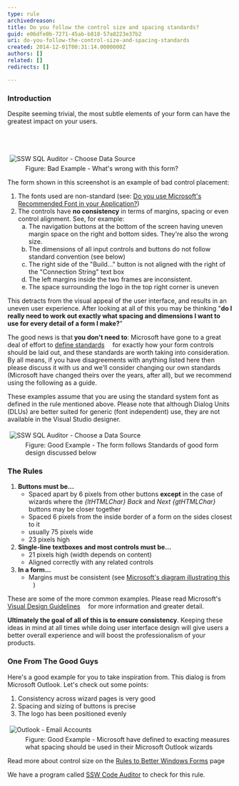 ```yaml
---
type: rule
archivedreason: 
title: Do you follow the control size and spacing standards?
guid: e06dfe0b-7271-45ab-b818-57a8223e37b2
uri: do-you-follow-the-control-size-and-spacing-standards
created: 2014-12-01T00:31:14.0000000Z
authors: []
related: []
redirects: []

---
```



<h3>Introduction</h3><p>Despite seeming trivial, the most subtle elements of your form can have the greatest impact on your users.</p>
<br><excerpt class='endintro'></excerpt><br>
<dl class="badImage"><dt>
      <img src="http&#58;//www.ssw.com.au/ssw/Standards/Rules/Images/ScreenBadControls.gif" alt="SSW SQL Auditor - Choose Data Source" style="margin&#58;5px;" />
   </dt><dd>Figure&#58; Bad Example - What's wrong with this form?</dd></dl><p>The form shown in this screenshot is an example of bad control placement&#58;</p><ol><li>The fonts used are non-standard (see&#58; 
      <a href="http&#58;//www.ssw.com.au/ssw/Standards/Rules/RulestoBetterInterfaces-Controls.aspx#Font"> Do you use Microsoft's Recommended Font in your Application?</a>)</li><li>The controls have 
      <strong>no consistency</strong> in terms of margins, spacing or even control alignment. See, for example&#58; 
      <ol><li type="a">The navigation buttons at the bottom of the screen having uneven margin space on the right and bottom sides. They're also the wrong size.</li><li type="a">The dimensions of all input controls and buttons do not follow standard convention (see below)</li><li type="a">The right side of the &quot;Build...&quot; button is not aligned with the right of the &quot;Connection String&quot; text box</li><li type="a">The left margins inside the two frames are inconsistent.</li><li type="a">The space surrounding the logo in the top right corner is uneven</li></ol></li></ol><p>This detracts from the visual appeal of the user interface, and results in an uneven user experience. After looking at all of this you may be thinking &quot;<strong>do I really need to work out exactly what spacing and dimensions I want to use for 
      <strong>every</strong> detail of a form I make?</strong>&quot;</p><p>The good news is that<strong> you don't need to</strong>&#58; Microsoft have gone to a great deal of effort to 
   <a href="http&#58;//www.ssw.com.au/ssw/Redirect/Microsoft/MSDNVisualDesign.htm">define standards</a> 
   <img src="http&#58;//www.ssw.com.au/ssw/images/external.gif" title="You are now leaving SSW" alt="" style="margin&#58;5px;" /> for exactly how your form controls should be laid out, and these standards are worth taking into consideration. By all means, if you have disagreements with anything listed here then please discuss it with us and we'll consider changing our own standards (Microsoft have changed theirs over the years, after all), but we recommend using the following as a guide.</p><p>These examples assume that you are using the standard system font as defined in the rule mentioned above. Please note that although Dialog Units (DLUs) are better suited for generic (font independent) use, they are not available in the Visual Studio designer.</p><dl class="goodImage"><dt>
      <img src="http&#58;//www.ssw.com.au/ssw/Standards/Rules/Images/GoodStandardForm.jpg" alt="SSW SQL Auditor - Choose a Data Source" style="margin&#58;5px;" />
   </dt><dd>Figure&#58; Good Example - The form follows Standards of good form design discussed below</dd></dl><h3>The Rules</h3><ol><li>
      <strong>Buttons must be...</strong> 
      <ul><li>Spaced apart by 6 pixels from other buttons 
            <strong>except</strong> in the case of wizards where the 
            <em>{ltHTMLChar} Back</em> and 
            <em>Next {gtHTMLChar}</em> buttons may be closer together</li><li>Spaced 6 pixels from the inside border of a form on the sides closest to it</li><li>usually 75 pixels wide</li><li>23 pixels high</li></ul></li><li>
      <strong>Single-line textboxes and most controls must be...</strong> 
      <ul><li>21 pixels high (width depends on content) </li><li>Aligned correctly with any related controls</li></ul></li><li>
      <strong>In a form...</strong> 
      <ul><li>Margins must be consistent (see 
            <a href="http&#58;//www.ssw.com.au/ssw/Redirect/Microsoft/MSDNMargins.htm" class="external">Microsoft's diagram illustrating this</a> 
            <img src="http&#58;//www.ssw.com.au/ssw/images/external.gif" title="You are now leaving SSW" alt="" style="margin&#58;5px;" />)</li></ul></li></ol><p>These are some of the more common examples. Please read Microsoft's 
   <a href="http&#58;//www.ssw.com.au/ssw/Redirect/Microsoft/MSDNLayout.htm" class="external">Visual Design Guidelines</a> 
   <img src="http&#58;//www.ssw.com.au/ssw/images/external.gif" title="You are now leaving SSW" alt="" style="margin&#58;5px;" /> for more information and greater detail.</p><p>
   <strong>Ultimately the goal of all of this is to ensure consistency</strong>. Keeping these ideas in mind at all times while doing user interface design will give users a better overall experience and will boost the professionalism of your products.</p><h3>One From The Good Guys</h3><p>Here's a good example for you to take inspiration from. This dialog is from Microsoft Outlook. Let's check out some points&#58;</p><ol><li>Consistency across wizard pages is very good</li><li>Spacing and sizing of buttons is precise</li><li>The logo has been positioned evenly</li></ol><dl class="goodImage"><dt>
      <img src="http&#58;//www.ssw.com.au/ssw/Standards/Rules/Images/ScreenGoodControls.gif" alt="Outlook - Email Accounts" style="margin&#58;5px;" />
   </dt><dd>Figure&#58; Good Example - Microsoft have defined to exacting measures what spacing should be used in their Microsoft Outlook wizards</dd></dl><p>Read more about control size on the 
   <a href="http&#58;//www.ssw.com.au/ssw/Standards/Rules/RulesToBetterWindowsForms.aspx#CommonControl"> Rules to Better Windows Forms</a> page</p><p class="productBox">We have a program called 
   <a href="http&#58;//www.ssw.com.au/ssw/CodeAuditor/Rules.aspx#SizeSpacing">SSW Code Auditor</a> to check for this rule.</p>


